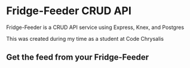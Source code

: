 # Fridge-Feeder CRUD API
Fridge-Feeder is a CRUD API service using Express, Knex, and Postgres

This was created during my time as a student at Code Chrysalis

## Get the feed from your Fridge-Feeder
